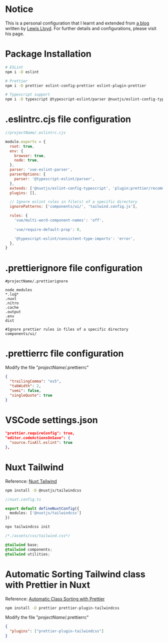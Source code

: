 # Notice
This is a personal configuration that I learnt and extended from [a blog](https://dev.to/tao/adding-eslint-and-prettier-to-nuxt-3-2023-5bg) written by [Lewis Lloyd](https://dev.to/tao). For further details and configurations, please visit his page.
# Package Installation
```sh
# ESLint
npm i -D eslint

# Prettier
npm i -D prettier eslint-config-prettier eslint-plugin-prettier

# Typescript support
npm i -D typescript @typescript-eslint/parser @nuxtjs/eslint-config-typescript
```
# .eslintrc.cjs file configuration
```js
//projectName/.eslintrc.cjs

module.exports = {
  root: true,
  env: {
    browser: true,
    node: true,
  },
  parser: 'vue-eslint-parser',
  parserOptions: {
    parser: '@typescript-eslint/parser',
  },
  extends: ['@nuxtjs/eslint-config-typescript', 'plugin:prettier/recommended'],
  plugins: [],

  // Ignore eslint rules in file(s) of a specific directory
  ignorePatterns: ['components/ui/', 'tailwind.config.js'],

  rules: {
    'vue/multi-word-component-names': 'off',
    
    'vue/require-default-prop': 0,

    '@typescript-eslint/consistent-type-imports': 'error',
  },
}
```
# .prettierignore file configuration
```
#projectName/.prettierignore

node_modules
*.log*
.nuxt
.nitro
.cache
.output
.env
dist

#Ignore prettier rules in files of a specific directory
components/ui/
```
# .prettierrc file configuration
Modify the file "*projectName*/.prettierrc"
```json
{
  "trailingComma": "es5",
  "tabWidth": 2,
  "semi": false,
  "singleQuote": true
}
```
# VSCode settings.json
```json
"prettier.requireConfig": true,
"editor.codeActionsOnSave": {
  "source.fixAll.eslint": true
},
```
# Nuxt Tailwind

Reference: [Nuxt Tailwind](https://tailwindcss.nuxtjs.org/getting-started/setup)

```sh
npm install -D @nuxtjs/tailwindcss
```

```ts
//nuxt.config.ts

export default defineNuxtConfig({
  modules: ['@nuxtjs/tailwindcss']
})
```

```sh
npx tailwindcss init
```

```css
/*./assets/css/tailwind.css*/

@tailwind base;
@tailwind components;
@tailwind utilities;
```
# Automatic Sorting Tailwind class with Prettier in Nuxt
Reference: [Automatic Class Sorting with Prettier](https://tailwindcss.com/blog/automatic-class-sorting-with-prettier)

```sh
npm install -D prettier prettier-plugin-tailwindcss
```

Modify the file "*projectName*/.prettierrc"
```json
{
  "plugins": ["prettier-plugin-tailwindcss"]
}
```
